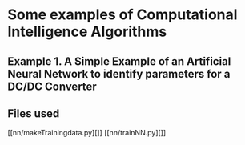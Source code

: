 # Some examples of Computational Intelligence Algorithms

## Example 1. A Simple Example of an Artificial Neural Network to identify parameters for a DC/DC Converter

## Files used
[[nn/makeTrainingdata.py][]]
[[nn/trainNN.py][]]

